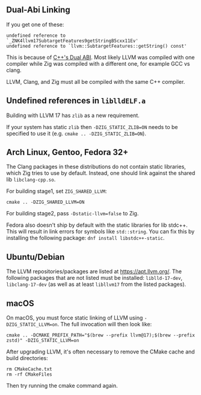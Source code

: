 ## Dual-Abi Linking

If you get one of these:

```
undefined reference to `_ZNK4llvm17SubtargetFeatures9getStringB5cxx11Ev'
undefined reference to `llvm::SubtargetFeatures::getString() const'
```

This is because of
[C++'s Dual ABI](https://gcc.gnu.org/onlinedocs/libstdc++/manual/using_dual_abi.html).
Most likely LLVM was compiled with one compiler while Zig was compiled with a
different one, for example GCC vs clang.

LLVM, Clang, and Zig must all be compiled with the same C++ compiler.

## Undefined references in `liblldELF.a`

Building with LLVM 17 has `zlib` as a new requirement.

If your system has static `zlib` then `-DZIG_STATIC_ZLIB=ON` needs to be specified to use it (e.g. `cmake .. -DZIG_STATIC_ZLIB=ON`). 

## Arch Linux, Gentoo, Fedora 32+

The Clang packages in these distributions do not contain static libraries, which Zig tries to use by default.
Instead, one should link against the shared lib `libclang-cpp.so`.

For building stage1, set `ZIG_SHARED_LLVM`:

```
cmake .. -DZIG_SHARED_LLVM=ON
```
For building stage2, pass `-Dstatic-llvm=false` to Zig.

Fedora also doesn't ship by default with the static libraries for lib stdc++. 
This will result in link errors for symbols like `std::string`.
You can fix this by installing the following package: `dnf install libstdc++-static`.

## Ubuntu/Debian

The LLVM repositories/packages are listed at https://apt.llvm.org/. The following packages that are not listed must be installed: `liblld-17-dev`, `libclang-17-dev` (as well as at least `libllvm17` from the listed packages).

## macOS

On macOS, you must force static linking of LLVM using `-DZIG_STATIC_LLVM=on`. The full invocation will then look like:

```
cmake .. -DCMAKE_PREFIX_PATH="$(brew --prefix llvm@17);$(brew --prefix zstd)" -DZIG_STATIC_LLVM=on
```

After upgrading LLVM, it's often necessary to remove the CMake cache and build directories:

```
rm CMakeCache.txt
rm -rf CMakeFiles
```

Then try running the cmake command again.
